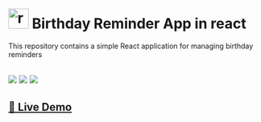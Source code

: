 #  <img height="40" src="https://github.com/mohammadreza99/mohammadreza99/blob/main/files/react.svg" alt="react">  Birthday Reminder App in react



 This repository contains a simple React application for managing birthday reminders


![](https://skillicons.dev/icons?i=react)
![](https://skillicons.dev/icons?i=javascript)
![](https://skillicons.dev/icons?i=css)
------------------------

## [🎂 Live Demo](https://maryhbb.github.io/react-birthday-reminder/)
